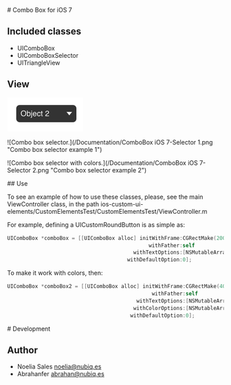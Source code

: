 # Combo Box for iOS 7

## Included classes

* UIComboBox
* UIComboBoxSelector
* UITriangleView

## View

![Simple combo box.](/Documentation/ComboBox-Foreground.png "Combo box view")

![Combo box selector.](/Documentation/ComboBox iOS 7-Selector 1.png "Combo box selector example 1")

![Combo box selector with colors.](/Documentation/ComboBox iOS 7-Selector 2.png "Combo box selector example 2")

## Use

To see an example of how to use these classes, please, see the main ViewController class, in the path ios-custom-ui-elements/CustomElementsTest/CustomElementsTest/ViewController.m

For example, defining a UICustomRoundButton is as simple as:

``` objective-c
UIComboBox *comboBox = [[UIComboBox alloc] initWithFrame:CGRectMake(200, 100, 140, 40)
                                              withFather:self
                                         withTextOptions:[NSMutableArray arrayWithObjects:@"Option 1",@"Option 2", @"Option 3", nil]
                                       withDefaultOption:0];
```

To make it work with colors, then:

``` objective-c
UIComboBox *comboBox2 = [[UIComboBox alloc] initWithFrame:CGRectMake(400, 100, 140, 40)
                                               withFather:self
                                          withTextOptions:[NSMutableArray arrayWithObjects:@"Option 1",@"Option 2", @"Option 3", nil]
                                         withColorOptions:[NSMutableArray arrayWithObjects:[UIColor redColor], [UIColor blueColor], [UIColor yellowColor], nil]
                                        withDefaultOption:0];
```

# Development

## Author

* Noelia Sales <noelia@nubiq.es>
* Abrahanfer <abrahan@nubiq.es>
